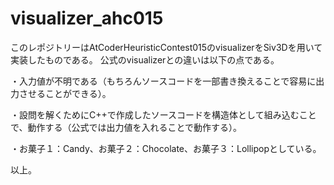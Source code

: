# visualizer_ahc015

このレポジトリーはAtCoderHeuristicContest015のvisualizerをSiv3Dを用いて実装したものである。
公式のvisualizerとの違いは以下の点である。

・入力値が不明である（もちろんソースコードを一部書き換えることで容易に出力させることができる）。

・設問を解くためにC++で作成したソースコードを構造体として組み込むことで、動作する（公式では出力値を入れることで動作する）。

・お菓子１：Candy、お菓子２：Chocolate、お菓子３：Lollipopとしている。


以上。
